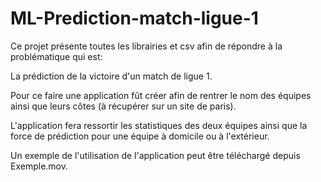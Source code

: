 # ML-Prediction-match-ligue-1

Ce projet présente toutes les librairies et csv afin de répondre à la problématique qui est:

La prédiction de la victoire d'un match de ligue 1.

Pour ce faire une application fût créer afin de rentrer le nom des équipes ainsi que leurs côtes (à récupérer sur un site de paris).

L'application fera ressortir les statistiques des deux équipes ainsi que la force de prédiction pour une équipe à domicile ou à l'extérieur.

Un exemple de l'utilisation de l'application peut être téléchargé depuis Exemple.mov.


